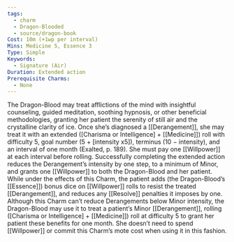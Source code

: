 ```yaml
---
tags:
  - charm
  - Dragon-Blooded
  - source/dragon-book
Cost: 10m (+1wp per interval)
Mins: Medicine 5, Essence 3
Type: Simple
Keywords:
  - Signature (Air)
Duration: Extended action
Prerequisite Charms:
  - None
---
```

The Dragon-Blood may treat afflictions of the mind with insightful counseling, guided meditation, soothing hypnosis, or other beneficial methodologies, granting her patient the serenity of still air and the crystalline clarity of ice. Once she’s diagnosed a [[Derangement]], she may treat it with an extended ([Charisma or Intelligence] + [[Medicine]]) roll with difficulty 5, goal number (5 + [intensity x5]), terminus (10 − intensity), and an interval of one month (Exalted, p. 189). She must pay one [[Willpower]] at each interval before rolling. Successfully completing the extended action reduces the Derangement’s intensity by one step, to a minimum of Minor, and grants one [[Willpower]] to both the Dragon-Blood and her patient. While under the effects of this Charm, the patient adds (the Dragon-Blood’s [[Essence]]) bonus dice on [[Willpower]] rolls to resist the treated [[Derangement]], and reduces any [[Resolve]] penalties it imposes by one. Although this Charm can’t reduce Derangements below Minor intensity, the Dragon-Blood may use it to treat a patient’s Minor [[Derangement]], rolling ([Charisma or Intelligence] + [[Medicine]]) roll at difficulty 5 to grant her patient these benefits for one month. She doesn’t need to spend [[Willpower]] or commit this Charm’s mote cost when using it in this fashion.